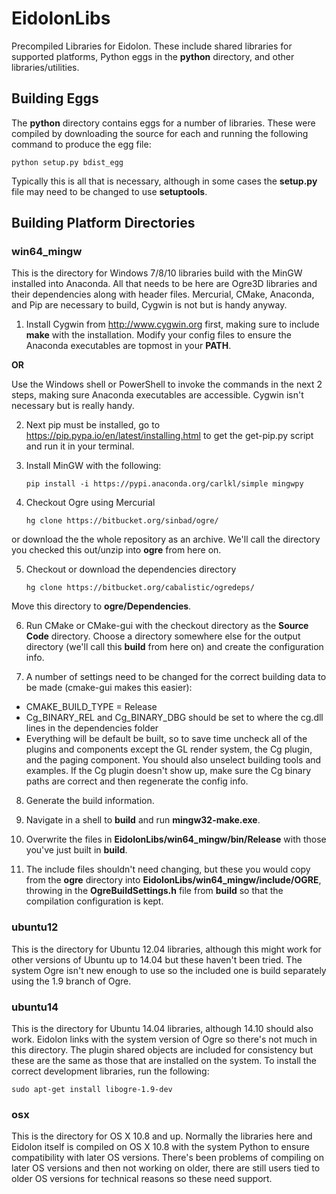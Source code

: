 # EidolonLibs
Precompiled Libraries for Eidolon. 
These include shared libraries for supported platforms, Python eggs in the **python** directory, and other libraries/utilities.

## Building Eggs

The **python** directory contains eggs for a number of libraries.
These were compiled by downloading the source for each and running the following command to produce the egg file:

    python setup.py bdist_egg
    
Typically this is all that is necessary, although in some cases the **setup.py** file may need to be changed to use **setuptools**.

## Building Platform Directories

### win64_mingw

This is the directory for Windows 7/8/10 libraries build with the MinGW installed into Anaconda.
All that needs to be here are Ogre3D libraries and their dependencies along with header files.
Mercurial, CMake, Anaconda, and Pip are necessary to build, Cygwin is not but is handy anyway.

 1. Install Cygwin from http://www.cygwin.org first, making sure to include **make** with the installation. Modify your config files to ensure the Anaconda executables are topmost in your **PATH**. 
 
 **OR**
 
 Use the Windows shell or PowerShell to invoke the commands in the next 2 steps, making sure Anaconda executables are accessible. Cygwin isn't necessary but is really handy.

 2. Next pip must be installed, go to https://pip.pypa.io/en/latest/installing.html to get the get-pip.py script and run it in your terminal. 

 3. Install MinGW with the following:

        pip install -i https://pypi.anaconda.org/carlkl/simple mingwpy
        
 4. Checkout Ogre using Mercurial
 
        hg clone https://bitbucket.org/sinbad/ogre/
        
 or download the the whole repository as an archive.
 We'll call the directory you checked this out/unzip into **ogre** from here on.
 
 5. Checkout or download the dependencies directory
 
        hg clone https://bitbucket.org/cabalistic/ogredeps/
 
 Move this directory to **ogre/Dependencies**.
        
 6. Run CMake or CMake-gui with the checkout directory as the **Source Code** directory.
 Choose a directory somewhere else for the output directory (we'll call this **build** from here on) and create the configuration info.
 
 7. A number of settings need to be changed for the correct building data to be made (cmake-gui makes this easier):
   * CMAKE_BUILD_TYPE = Release
   * Cg_BINARY_REL and Cg_BINARY_DBG should be set to where the cg.dll lines in the dependencies folder
   * Everything will be default be built, so to save time uncheck all of the plugins and components except the GL render system, the Cg plugin, and the paging component. You should also unselect building tools and examples. If the Cg plugin doesn't show up, make sure the Cg binary paths are correct and then regenerate the config info.
 
 8. Generate the build information.
 
 9. Navigate in a shell to **build** and run **mingw32-make.exe**.
 
 10. Overwrite the files in **EidolonLibs/win64_mingw/bin/Release** with those you've just built in **build**.
 
 11. The include files shouldn't need changing, but these you would copy from the **ogre** directory into **EidolonLibs/win64_mingw/include/OGRE**, throwing in the **OgreBuildSettings.h** file from **build** so that the compilation configuration is kept.

### ubuntu12

This is the directory for Ubuntu 12.04 libraries, although this might work for other versions of Ubuntu up to 14.04 but these haven't been tried.
The system Ogre isn't new enough to use so the included one is build separately using the 1.9 branch of Ogre.

### ubuntu14

This is the directory for Ubuntu 14.04 libraries, although 14.10 should also work.
Eidolon links with the system version of Ogre so there's not much in this directory.
The plugin shared objects are included for consistency but these are the same as those that are installed on the system.
To install the correct development libraries, run the following:

    sudo apt-get install libogre-1.9-dev
    
### osx

This is the directory for OS X 10.8 and up.
Normally the libraries here and Eidolon itself is compiled on OS X 10.8 with the system Python to ensure compatibility with later OS versions.
There's been problems of compiling on later OS versions and then not working on older, there are still users tied to older OS versions for technical reasons so these need support.

